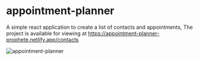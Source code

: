 # appointment-planner
A simple react application to create a list of contacts and appointments, The project is available for viewing at https://appointment-planner-prophete.netlify.app/contacts

![appointment-planner](https://user-images.githubusercontent.com/32998797/186052204-16502e1b-9b37-4918-b68b-bcc6162cd09d.png)
